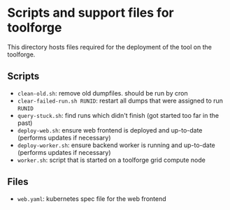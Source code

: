 # Scripts and support files for toolforge

This directory hosts files required for the deployment of the tool on the toolforge.

## Scripts

- `clean-old.sh`: remove old dumpfiles. should be run by cron 
- `clear-failed-run.sh RUNID`: restart all dumps that were assigned to run `RUNID`
- `query-stuck.sh`: find runs which didn't finish (got started too far in the past)
- `deploy-web.sh`: ensure web frontend is deployed and up-to-date (performs updates if necessary)
- `deploy-worker.sh`: ensure backend worker is running and up-to-date (performs updates if necessary)
- `worker.sh`: script that is started on a toolforge grid compute node

## Files

- `web.yaml`: kubernetes spec file for the web frontend
